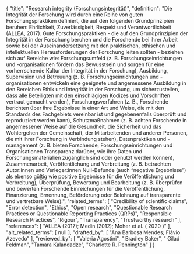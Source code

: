 {
    "title": "Research integrity (Forschungsintegrität)",
    "definition": "Die Integrität der Forschung wird durch eine Reihe von guten Forschungspraktiken definiert, die auf den folgenden Grundprinzipien beruhen: Ehrlichkeit, Zuverlässigkeit, Respekt und Verantwortlichkeit (ALLEA, 2017). Gute Forschungspraktiken - die auf den Grundprinzipien der Integrität in der Forschung beruhen und die Forschende bei ihrer Arbeit sowie bei der Auseinandersetzung mit den praktischen, ethischen und intellektuellen Herausforderungen der Forschung leiten sollten - beziehen sich auf Bereiche wie: Forschungsumfeld (z. B. Forschungseinrichtungen und -organisationen fördern das Bewusstsein und sorgen für eine vorherrschende Kultur der Integrität in der Forschung), Ausbildung, Supervision und Betreuung (z. B. Forschungseinrichtungen und -organisationen entwickeln eine geeignete und angemessene Ausbildung in den Bereichen Ethik und Integrität in der Forschung, um sicherzustellen, dass alle Beteiligten mit den einschlägigen Kodizes und Vorschriften vertraut gemacht werden), Forschungsverfahren (z. B., Forschende berichten über ihre Ergebnisse in einer Art und Weise, die mit den Standards des Fachgebiets vereinbar ist und gegebenenfalls überprüft und reproduziert werden kann), Schutzmaßnahmen (z. B. achten Forschende in angemessener Weise auf die Gesundheit, die Sicherheit und das Wohlergehen der Gemeinschaft, der Mitarbeitenden und anderer Personen, die mit ihrer Forschung in Verbindung stehen), Datenpraktiken und -management (z. B. bieten Forschende, Forschungseinrichtungen und Organisationen Transparenz darüber, wie ihre Daten und Forschungsmaterialien zugänglich sind oder genutzt werden können), Zusammenarbeit, Veröffentlichung und Verbreitung (z. B. betrachten Autor:innen und Verleger:innen Null-Befunde (auch “negative Ergebnisse”) als ebenso gültig wie positive Ergebnisse für die Veröffentlichung und Verbreitung), Überprüfung, Bewertung und Bearbeitung (z. B. überprüfen und bewerten Forschende Einreichungen für die Veröffentlichung, Finanzierung, Ernennung, Beförderung oder Belohnung auf transparente und vertretbare Weise).",
    "related_terms": [
        "Credibility of scientific claims",
        "Error detection",
        "Ethics",
        "Open research",
        "Questionable Research Practices or Questionable Reporting Practices (QRPs)",
        "Responsible Research Practices",
        "Rigour",
        "Transparency",
        "Trustworthy research"
    ],
    "references": [
        "ALLEA (2017); Medin (2012); Moher et al. ( 2020 )"
    ],
    "alt_related_terms": [
        null
    ],
    "drafted_by": [
        "Ana Barbosa Mendes; Flávio Azevedo"
    ],
    "reviewed_by": [
        "Valeria Agostini",
        " Bradley Baker",
        " Gilad Feldman",
        "Tamara Kalandadze",
        "Charlotte R. Pennington"
    ]
}